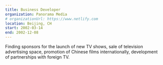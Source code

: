 ```yaml
---
title: Business Developer
organization: Panorama Media
# organizationUrl: https://www.netlify.com
location: Beijing, CH
start: 2002-03-14
end: 2002-12-08
---
```


Finding sponsors for the launch of new TV shows,
sale of television advertising space, promotion of Chinese films
internationally, development of partnerships with foreign TV.